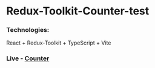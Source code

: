 # Redux-Toolkit-Counter-test

### Technologies:
React + Redux-Toolkit + TypeScript + Vite

### Live - [Counter]()



